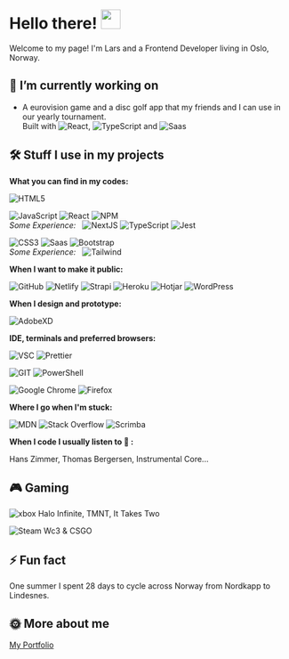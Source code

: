 # Hello there! <img src="https://emojis.slackmojis.com/emojis/images/1531849430/4246/blob-sunglasses.gif?1531849430" width="35"/>

Welcome to my page! I'm Lars and a Frontend Developer living in Oslo, Norway.


## :construction_worker: I’m currently working on

- A eurovision game and a disc golf app that my friends and I can use in our yearly tournament.
<br/>Built with ![React](https://img.shields.io/badge/React-20232A?style=flat&logo=react&logoColor=61DAFB), ![TypeScript](https://img.shields.io/badge/TypeScript-007ACC?style=flat&logo=typescript&logoColor=white) and ![Saas](https://img.shields.io/badge/Sass-CC6699?style=flat&logo=sass&logoColor=white)

## 	:hammer_and_wrench: Stuff I use in my projects

**What you can find in my codes:**

![HTML5](https://img.shields.io/badge/HTML-239120?style=flat&logo=html5&logoColor=white)

![JavaScript](https://img.shields.io/badge/JavaScript-323330?style=flat&logo=javascript&logoColor=F7DF1E)
![React](https://img.shields.io/badge/React-20232A?style=flat&logo=react&logoColor=61DAFB)
![NPM](https://img.shields.io/badge/NPM-%23000000.svg?style=flat&logo=npm&logoColor=white)
<br />*Some Experience:*  &nbsp; ![NextJS](https://img.shields.io/badge/next.js-000000?style=flat&logo=nextdotjs&logoColor=white) ![TypeScript](https://img.shields.io/badge/TypeScript-007ACC?style=flat&logo=typescript&logoColor=white)
  ![Jest](https://img.shields.io/badge/Jest-323330?style=flat&logo=Jest&logoColor=white)

![CSS3](https://img.shields.io/badge/CSS3-1572B6?style=flat&logo=css3&logoColor=white)
![Saas](https://img.shields.io/badge/Sass-CC6699?style=flat&logo=sass&logoColor=white)
![Bootstrap](https://img.shields.io/badge/Bootstrap-563D7C?style=flat&logo=bootstrap&logoColor=white)
<br />*Some Experience:*  &nbsp; ![Tailwind](https://img.shields.io/badge/Tailwind_CSS-38B2AC?style=flat&logo=tailwind-css&logoColor=white)

**When I want to make it public:**

![GitHub](https://img.shields.io/badge/github-%23121011.svg?style=flat&logo=github&logoColor=white)
![Netlify](https://img.shields.io/badge/Netlify-00C7B7?style=flat&logo=netlify&logoColor=white)
![Strapi](https://img.shields.io/badge/strapi-%232E7EEA.svg?style=flat&logo=strapi&logoColor=white)
![Heroku](https://img.shields.io/badge/Heroku-430098?style=flat&logo=heroku&logoColor=white)
![Hotjar](https://img.shields.io/badge/hotjar-FD3A5C?style=flat&logo=hotjar&logoColor=white)
![WordPress](https://img.shields.io/badge/Wordpress-21759B?style=flat&logo=wordpress&logoColor=white)

**When I design and prototype:**

![AdobeXD](https://img.shields.io/badge/Adobe%20XD-470137?style=flat&logo=Adobe%20XD&logoColor=#FF61F6)

**IDE, terminals and preferred browsers:**

![VSC](https://img.shields.io/badge/Visual_Studio_Code-0078D4?style=flat&logo=visual%20studio%20code&logoColor=white)
![Prettier](https://img.shields.io/badge/prettier-1A2C34?style=flat&logo=prettier&logoColor=F7BA3E)

![GIT](https://img.shields.io/badge/GIT-E44C30?style=flat&logo=git&logoColor=white)
![PowerShell](https://img.shields.io/badge/PowerShell-%235391FE.svg?style=flat&logo=powershell&logoColor=white)

![Google Chrome](https://img.shields.io/badge/Google%20Chrome-4285F4?style=flat&logo=GoogleChrome&logoColor=white)
![Firefox](https://img.shields.io/badge/Firefox-FF7139?style=flat&logo=Firefox-Browser&logoColor=white)

**Where I go when I'm stuck:**

![MDN](https://img.shields.io/badge/MDN_Web_Docs-black?style=flat&logo=mdnwebdocs&logoColor=white)
![Stack Overflow](https://img.shields.io/badge/-Stackoverflow-FE7A16?style=flat&logo=stack-overflow&logoColor=white)
![Scrimba](https://img.shields.io/badge/scrimba-2B283A?style=flat&logo=scrimba&logoColor=white)

**When I code I usually listen to :musical_note: :**

Hans Zimmer, Thomas Bergersen, Instrumental Core...

## 	:video_game: Gaming

![xbox](https://img.shields.io/badge/Xbox-107C10?style=flat&logo=xbox&logoColor=white)
Halo Infinite, TMNT, It Takes Two

![Steam](https://img.shields.io/badge/Steam-000000?style=flat&logo=steam&logoColor=white)
Wc3 & CSGO

## ⚡ Fun fact
One summer I spent 28 days to cycle across Norway from Nordkapp to Lindesnes.

## :sun_with_face: More about me

[My Portfolio](https://lars-walderhaug.netlify.app/)


<!--
**lassopicasso/lassopicasso** is a ✨ _special_ ✨ repository because its `README.md` (this file) appears on your GitHub profile.

Here are some ideas to get you started:

- 🔭 I’m currently working on ...
- 🌱 I’m currently learning ...
- 👯 I’m looking to collaborate on ...
- 🤔 I’m looking for help with ...
- 💬 Ask me about ...
- 📫 How to reach me: ...
- 😄 Pronouns: ...
- ⚡ Fun fact: ...
-->
